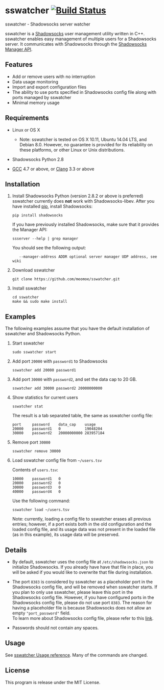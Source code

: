 # sswatcher [![Build Status](https://travis-ci.org/meomoe/sswatcher.svg?branch=master)](https://travis-ci.org/meomoe/sswatcher)

sswatcher - Shadowsocks server watcher

sswatcher is a [Shadowsocks](https://shadowsocks.org/en/index.html) user management utility written in C++. sswatcher enables easy management of multiple users for a Shadowsocks server. It communicates with Shadowsocks through the [Shadowsocks Manager API](https://github.com/shadowsocks/shadowsocks/wiki/Manage-Multiple-Users).



## Features

- Add or remove users with no interruption
- Data usage monitoring
- Import and export configuration files
- The ability to use ports specified in Shadowsocks config file along with ports managed by sswatcher
- Minimal memory usage


## Requirements

- Linux or OS X
  - Note: sswatcher is tested on OS X 10.11, Ubuntu 14.04 LTS, and Debian 8.0. However, no guarantee is provided for its reliability on these platforms, or other Linux or Unix distributions.

- Shadowsocks Python 2.8

- [GCC](https://gcc.gnu.org) 4.7 or above, or [Clang](http://clang.llvm.org) 3.3 or above


## Installation

1. Install Shadowsocks Python (version 2.8.2 or above is preferred)  
   sswatcher currently does **not** work with Shadowsocks-libev. After you have installed [pip](https://pip.pypa.io/en/stable/installing/), install Shadowsocks:

   ```
   pip install shadowsocks
   ```

   If you have previously installed Shadowsocks, make sure that it provides the Manager API:

   ```
   ssserver --help | grep manager
   ```

   You should see the following output:

   ```
      --manager-address ADDR optional server manager UDP address, see wiki
   ```

2. Download sswatcher

   ```
   git clone https://github.com/meomoe/sswatcher.git
   ```

3. Install sswatcher

   ```
   cd sswatcher
   make && sudo make install
   ```


## Examples

The following examples assume that you have the default installation of sswatcher and Shadowsocks Python.

1. Start sswatcher

   ```
   sudo sswatcher start
   ```

2. Add port `20000` with `password1` to Shadowsocks

   ```
   sswatcher add 20000 password1
   ```

3. Add port `30000` with `password2`, and set the data cap to 20 GB.

   ```
   sswatcher add 30000 password2 20000000000
   ```

4. Show statistics for current users

   ```
   sswatcher stat
   ```

   The result is a tab separated table, the same as sswatcher config file:

   ```
   port		password	data_cap	usage
   20000	password1	0			19048204
   30000	password2	20000000000	283957184
   ```

5. Remove port `30000`

   ```
   sswatcher remove 30000
   ```

6. Load sswatcher config file from `~/users.tsv`

   Contents of `users.tsv`:

   ```
   10000	password1	0
   20000	password2	0
   30000	password3	0
   40000	password4	0
   ```

   Use the following command:

   ```
   sswatcher load ~/users.tsv
   ```

   Note: currently, loading a config file to sswatcher erases all previous entries; however, if a port exists both in the old configuration and the loaded config file, and its usage data was not present in the loaded file (as in this example), its usage data will be preserved.

## Details

- By default, sswatcher uses the config file at `/etc/shadowsocks.json` to initialize Shadowsocks. If you already have have that file in place, you will be asked if you would like to overwrite that file during installation.

- The port `8383` is considered by sswatcher as a placeholder port in the Shadowsocks config file, and will be removed when sswatcher starts. If you plan to only use sswatcher, please leave this port in the Shadowsocks config file. However, if you have configured ports in the Shadowsocks config file, please do not use port `8383`. The reason for having a placeholder file is because Shadowsocks does not allow an empty `"port_password"` field.  
   To learn more about Shadowsocks config file, please refer to this [link](https://github.com/shadowsocks/shadowsocks/wiki/Configure-Multiple-Users).

- Passwords should not contain any spaces.


## Usage

See [sswatcher Usage reference](https://github.com/meomoe/sswatcher/wiki/sswatcher-Usage-Reference). Many of the commands are changed.

## License

This program is release under the MIT License.
